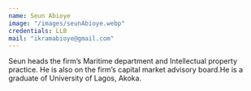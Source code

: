 ```yaml
---
name: Seun Abioye
image: "/images/seunAbioye.webp"
credentials: LLB
mail: "ikramabioye@gmail.com"
---
```


Seun heads the firm’s Maritime department and Intellectual property practice. He is also on the firm’s capital market advisory board.He is a graduate of University of Lagos, Akoka.